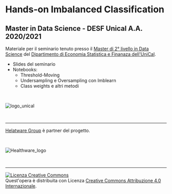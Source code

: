 # Hands-on Imbalanced Classification
## Master in Data Science - DESF Unical A.A. 2020/2021

Materiale per il seminario tenuto presso il [Master di 2° livello in Data Science](https://www.unical.it/portale/strutture/dipartimenti_240/disesf/data_science/) del [Dipartimento di Economia Statistica e Finanaza dell'UniCal](https://www.unical.it/portale/strutture/dipartimenti_240/disesf/).

* Slides del seminario
* Notebooks:
  * Threshold-Moving
  * Undersampling e Oversampling con Imblearn
  * Class weights e altri metodi

<br>

![logo_unical](https://www.unical.it/portale/images/logo-unical-new-1000.png)

<br>

---

[Helatware Group](https://www.healthwaregroup.com) è partner del progetto.

<br>

![Healthware_logo](https://mediatrainer.it/wp-content/uploads/2021/01/Logo-Healthware.png)

<br>

---

<a rel="license" href="http://creativecommons.org/licenses/by/4.0/"><img alt="Licenza Creative Commons" style="border-width:0" src="https://i.creativecommons.org/l/by/4.0/88x31.png" /></a><br />Quest'opera è distribuita con Licenza <a rel="license" href="http://creativecommons.org/licenses/by/4.0/">Creative Commons Attribuzione 4.0 Internazionale</a>.
